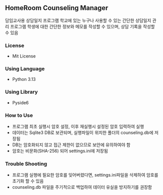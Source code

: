 ## HomeRoom Counseling Manager
담임교사용 상담일지 프로그램
학교에 있는 누구나 사용할 수 있는 간단한 상담일지 관리 프로그램
학생에 대한 간단한 정보와 메모를 작성할 수 있으며, 상담 기록을 작성할 수 있음

### License
- Mit License

### Using Language
- Python 3.13

### Using Library
- Pyside6

### How to Use
- 프로그램 최초 실행시 암호 설정, 이후 재실행시 설정된 암호 입력하여 실행
- 데이터는 Sqlite3 DB로 보관되며, 실행파일이 위치한 폴더의 counseling.db에 저장됨
- DB는 암호화되지 않고 접근 제한이 없으므로 보안에 유의하여야 함
- 암호는 비문화(SHA-256) 되어 settings.ini에 저장됨

### Trouble Shooting
- 프로그램 실행에 필요한 암호를 잊어버렸다면, settings.ini파일을 삭제하여 암호를 초기화 할 수 있음
- counseling.db 파일을 주기적으로 백업하여 데이터 유실을 방지하기를 권장함
